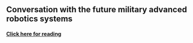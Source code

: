 ## Conversation with the future military advanced robotics systems
#### [Click here for reading]('https://www.google.com/')
